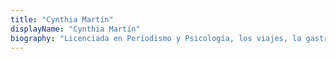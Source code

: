 ```yaml
---
title: "Cynthia Martín"
displayName: "Cynthia Martín"
biography: "Licenciada en Periodismo y Psicología, los viajes, la gastronomía, el estilo de vida y la arquitectura se han convertido en su perfil profesional como freelance. Viajera empedernida por ocio, ahora también lo hace por trabajo, descubriendo planes y destinos a nivel internacional."
---
```



